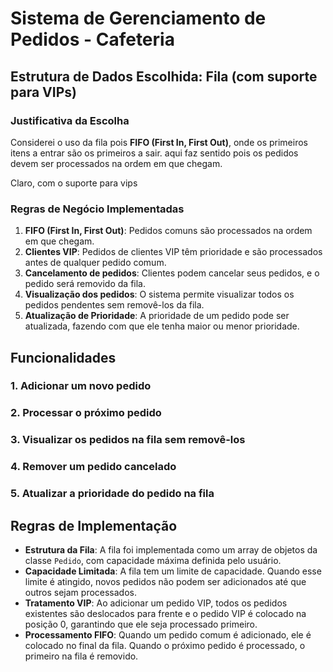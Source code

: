 # Sistema de Gerenciamento de Pedidos - Cafeteria

## Estrutura de Dados Escolhida: Fila (com suporte para VIPs)

### Justificativa da Escolha

Considerei o uso da fila pois **FIFO (First In, First Out)**, onde os primeiros itens a entrar são os primeiros a sair. aqui faz sentido pois os pedidos devem ser processados na ordem em que chegam.

Claro, com o suporte para vips

### Regras de Negócio Implementadas

1. **FIFO (First In, First Out)**: Pedidos comuns são processados na ordem em que chegam.
2. **Clientes VIP**: Pedidos de clientes VIP têm prioridade e são processados antes de qualquer pedido comum.
3. **Cancelamento de pedidos**: Clientes podem cancelar seus pedidos, e o pedido será removido da fila.
4. **Visualização dos pedidos**: O sistema permite visualizar todos os pedidos pendentes sem removê-los da fila.
5. **Atualização de Prioridade**: A prioridade de um pedido pode ser atualizada, fazendo com que ele tenha maior ou menor prioridade.

## Funcionalidades

### 1. Adicionar um novo pedido

### 2. Processar o próximo pedido

### 3. Visualizar os pedidos na fila sem removê-los

### 4. Remover um pedido cancelado

### 5. Atualizar a prioridade do pedido na fila

## Regras de Implementação

- **Estrutura da Fila**: A fila foi implementada como um array de objetos da classe `Pedido`, com capacidade máxima definida pelo usuário.
- **Capacidade Limitada**: A fila tem um limite de capacidade. Quando esse limite é atingido, novos pedidos não podem ser adicionados até que outros sejam processados.
- **Tratamento VIP**: Ao adicionar um pedido VIP, todos os pedidos existentes são deslocados para frente e o pedido VIP é colocado na posição 0, garantindo que ele seja processado primeiro.
- **Processamento FIFO**: Quando um pedido comum é adicionado, ele é colocado no final da fila. Quando o próximo pedido é processado, o primeiro na fila é removido.
